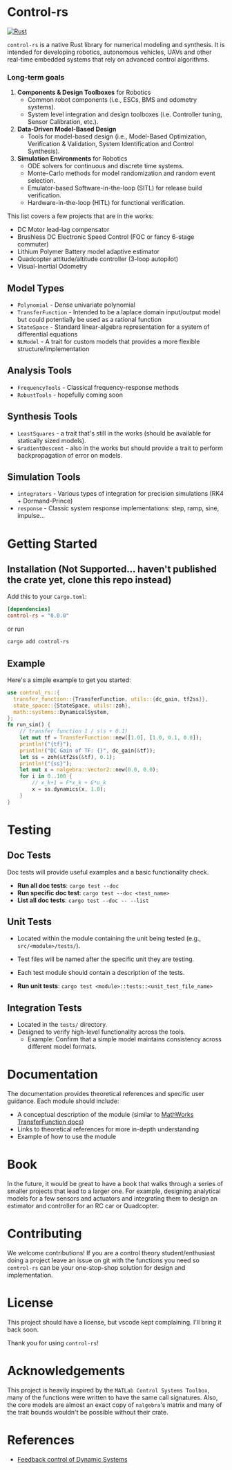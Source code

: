 # Control-rs

[![Rust](https://github.com/Mitchelldscott/control-rs/actions/workflows/CI.yml/badge.svg)](https://github.com/Mitchelldscott/control-rs/actions/workflows/CI.yml)

`control-rs` is a native Rust library for numerical modeling and synthesis.
It is intended for developing robotics, autonomous vehicles, UAVs and other real-time embedded
systems that rely on advanced control algorithms.

### Long-term goals

1. **Components & Design Toolboxes** for Robotics
    - Common robot components (i.e., ESCs, BMS and odometry systems).
    - System level integration and design toolboxes (i.e. Controller tuning, Sensor Calibration, etc.).
2. **Data-Driven Model-Based Design**
    - Tools for model-based design (i.e., Model-Based Optimization, Verification & Validation,
      System Identification and Control Synthesis).
3. **Simulation Environments** for Robotics
    - ODE solvers for continuous and discrete time systems.
    - Monte-Carlo methods for model randomization and random event selection.
    - Emulator-based Software-in-the-loop (SITL) for release build verification.
    - Hardware-in-the-loop (HITL) for functional verification.

This list covers a few projects that are in the works:

- DC Motor lead-lag compensator
- Brushless DC Electronic Speed Control (FOC or fancy 6-stage commuter)
- Lithium Polymer Battery model adaptive estimator
- Quadcopter attitude/altitude controller (3-loop autopilot)
- Visual-Inertial Odometry

## Model Types

* `Polynomial` - Dense univariate polynomial
* `TransferFunction` - Intended to be a laplace domain input/output model but could potentially be
  used as a rational function
* `StateSpace` - Standard linear-algebra representation for a system of differential equations
* `NLModel` - A trait for custom models that provides a more flexible structure/implementation

## Analysis Tools

* `FrequencyTools` - Classical frequency-response methods
* `RobustTools` - hopefully coming soon

## Synthesis Tools

* `LeastSquares` - a trait that's still in the works (should be available for statically sized 
  models).
* `GradientDescent` - also in the works but should provide a trait to perform backpropagation of
  error on models.

## Simulation Tools

* `integrators` - Various types of integration for precision simulations (RK4 + Dormand-Prince)
* `response` - Classic system response implementations: step, ramp, sine, impulse...

# Getting Started

## Installation (Not Supported... haven't published the crate yet, clone this repo instead)

Add this to your `Cargo.toml`:

```toml
[dependencies]
control-rs = "0.0.0"
```

or run

```bash
cargo add control-rs
```

## Example

Here's a simple example to get you started:

```rust
use control_rs::{
  transfer_function::{TransferFunction, utils::{dc_gain, tf2ss}},
  state_space::{StateSpace, utils::zoh},
  math::systems::DynamicalSystem,
};
fn run_sim() {
    // transfer function 1 / s(s + 0.1)
    let mut tf = TransferFunction::new([1.0], [1.0, 0.1, 0.0]);
    println!("{tf}");
    println!("DC Gain of TF: {}", dc_gain(&tf));
    let ss = zoh(&tf2ss(&tf), 0.1);
    println!("{ss}");
    let mut x = nalgebra::Vector2::new(0.0, 0.0);
    for i in 0..100 {
        // x_k+1 = F*x_k + G*u_k
        x = ss.dynamics(x, 1.0);
    }
}
```

# Testing

## Doc Tests

Doc tests will provide useful examples and a basic functionality check.

* **Run all doc tests**: `cargo test --doc`
* **Run specific doc test**: `cargo test --doc <test_name>`
* **List all doc tests**: `cargo test --doc -- --list`

## Unit Tests

* Located within the module containing the unit being tested (e.g., `src/<module>/tests/`).
* Test files will be named after the specific unit they are testing.
* Each test module should contain a description of the tests.

* **Run unit tests**: `cargo test <module>::tests::<unit_test_file_name>`

## Integration Tests

* Located in the `tests/` directory.
* Designed to verify high-level functionality across the tools.
  * Example: Confirm that a simple model maintains consistency across different model formats.

# Documentation

The documentation provides theoretical references and specific user guidance. Each module should include:

* A conceptual description of the module (similar to [MathWorks TransferFunction docs](https://www.mathworks.com/help/control/ug/transfer-functions.html))
* Links to theoretical references for more in-depth understanding
* Example of how to use the module

# Book

In the future, it would be great to have a book that walks through a series of smaller projects that lead to a larger 
one. For example, designing analytical models for a few sensors and actuators and integrating them to design an 
estimator and controller for an RC car or Quadcopter.

# Contributing

We welcome contributions! If you are a control theory student/enthusiast doing a project leave an issue on git with the 
functions you need so `control-rs` can be your one-stop-shop solution for design and implementation.

# License

This project should have a license, but vscode kept complaining. I'll bring it back soon.

Thank you for using `control-rs`!

# Acknowledgements

This project is heavily inspired by the `MATLab Control Systems Toolbox`, many of the functions were written to have the
same call signatures. Also, the core models are almost an exact copy of `nalgebra`'s matrix and many of the trait bounds 
wouldn't be possible without their crate.

# References
* [Feedback control of Dynamic Systems](https://mrce.in/ebooks/Feedback%20Control%20of%20Dynamic%20Systems%208th%20Ed.pdf)